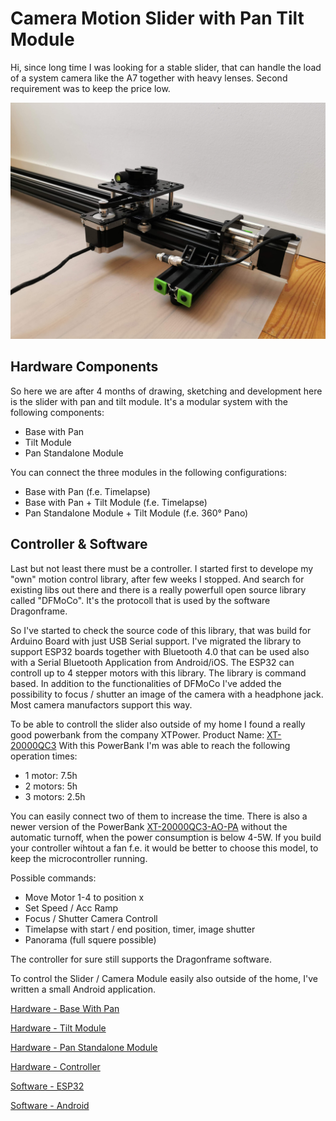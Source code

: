 # Camera Motion Slider with Pan Tilt Module

Hi,
since long time I was looking for a stable slider, that can handle the load of a system camera like the A7 together with heavy lenses. Second requirement was to keep the price low.

![alt text](https://github.com/JoJ123/Camera-Motion-Slider/blob/master/Hardware/Base%20with%20Pan/images/BaseWithPan.jpg?raw=true)

## Hardware Components
So here we are after 4 months of drawing, sketching and development here is the slider with pan and tilt module. It's a modular system with the following components:

 - Base with Pan
 - Tilt Module
 - Pan Standalone Module

You can connect the three modules in the following configurations:
 - Base with Pan (f.e. Timelapse)
 - Base with Pan + Tilt Module (f.e. Timelapse)
 - Pan Standalone Module + Tilt Module (f.e. 360° Pano)

## Controller & Software
Last but not least there must be a controller. I started first to develope my "own" motion control library, after few weeks I stopped. And search for existing libs out there and there is a really powerfull open source library called "DFMoCo". It's the protocoll that is used by the software Dragonframe.

So I've started to check the source code of this library, that was build for Arduino Board with just USB Serial support. I've migrated the library to support ESP32 boards together with Bluetooth 4.0 that can be used also with a Serial Bluetooth Application from Android/iOS. The ESP32 can controll up to 4 stepper motors with this library. The library is command based.
In addition to the functionalities of DFMoCo I've added the possibility to focus / shutter an image of the camera with a headphone jack. Most camera manufactors support this way.

To be able to controll the slider also outside of my home I found a really good powerbank from the company XTPower. Product Name: [XT-20000QC3](https://www.xtpower.de/XT-20000Q3-Powerbank-mobiler-externer-USB-Akku-mit-20100mAh)
With this PowerBank I'm was able to reach the following operation times:
- 1 motor:  7.5h
- 2 motors: 5h
- 3 motors: 2.5h

You can easily connect two of them to increase the time. There is also a newer version of the PowerBank [XT-20000QC3-AO-PA](https://www.xtpower.de/XT-20000Q3-AO-PA-Powerbank-ohne-Abschaltung) without the automatic turnoff, when the power consumption is below 4-5W. If you build your controller wihtout a fan f.e. it would be better to choose this model, to keep the microcontroller running.
 
Possible commands:
- Move Motor 1-4 to position x
- Set Speed / Acc Ramp
- Focus / Shutter Camera Controll
- Timelapse with start / end position, timer, image shutter
- Panorama (full squere possible)

The controller for sure still supports the Dragonframe software.

To control the Slider / Camera Module easily also outside of the home, I've written a small Android application.

[Hardware - Base With Pan](https://github.com/JoJ123/Camera-Motion-Slider/blob/master/Hardware/Base%20with%20Pan/README.md)

[Hardware - Tilt Module](https://github.com/JoJ123/Camera-Motion-Slider/blob/master/Hardware/Tilt%20Module/README.md)

[Hardware - Pan Standalone Module](https://github.com/JoJ123/Camera-Motion-Slider/blob/master/Hardware/Pan%20Standalone%20Module/README.md)

[Hardware - Controller](https://github.com/JoJ123/Camera-Motion-Slider/blob/master/Hardware/Controller/README.md)

[Software - ESP32](https://github.com/JoJ123/Camera-Motion-Slider/blob/master/Software/README.md)

[Software - Android](https://github.com/JoJ123/Camera-Motion-Slider/blob/master/Software/AndroidApp/README.md)
